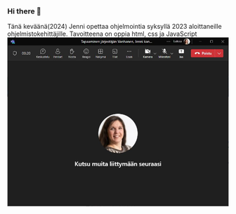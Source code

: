 ### Hi there 👋
Tänä keväänä(2024) Jenni opettaa ohjelmointia syksyllä 2023 aloittaneille ohjelmistokehittäjille.
Tavoitteena on oppia html, css ja JavaScript
![Mikki kiinni](mikki_kiinni.jpg)

<!--
**digiopejenni/digiopejenni** is a ✨ _special_ ✨ repository because its `README.md` (this file) appears on your GitHub profile.

Here are some ideas to get you started:

- 🔭 I’m currently working on ...
- 🌱 I’m currently learning ...
- 👯 I’m looking to collaborate on ...
- 🤔 I’m looking for help with ...
- 💬 Ask me about ...
- 📫 How to reach me: ...
- 😄 Pronouns: ...
- ⚡ Fun fact: ...
-->
